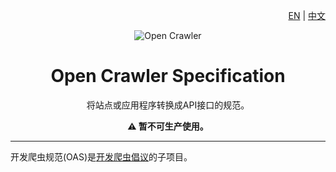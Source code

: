 <div align="right">

[EN](/README.md) | [中文](/docs/README_ZH.md)

</div>

<div align="center">

![Open Crawler](https://avatars0.githubusercontent.com/u/44334826?s=200&v=4)

# Open Crawler Specification

将站点或应用程序转换成API接口的规范。

**:warning: 暂不可生产使用。**

</div>

---

开发爬虫规范(OAS)是[开发爬虫倡议](https://opencrawlers.org)的子项目。
